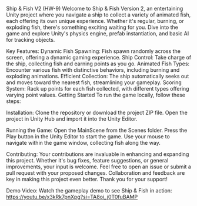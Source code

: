 Ship & Fish V2 (HW-9)
Welcome to Ship & Fish Version 2, an entertaining Unity project where you navigate a ship to collect a variety of animated fish, each offering its own unique experience. Whether it's regular, burning, or exploding fish, there's something exciting waiting for you. Dive into the game and explore Unity's physics engine, prefab instantiation, and basic AI for tracking objects.

Key Features:
Dynamic Fish Spawning: Fish spawn randomly across the screen, offering a dynamic gaming experience.
Ship Control: Take charge of the ship, collecting fish and earning points as you go.
Animated Fish Types: Encounter various fish with distinctive behaviors, including burning and exploding animations.
Efficient Collection: The ship automatically seeks out and moves toward the nearest fish, streamlining your gameplay.
Scoring System: Rack up points for each fish collected, with different types offering varying point values.
Getting Started
To run the game locally, follow these steps:

Installation:
Clone the repository or download the project ZIP file.
Open the project in Unity Hub and import it into the Unity Editor.

Running the Game:
Open the MainScene from the Scenes folder.
Press the Play button in the Unity Editor to start the game.
Use your mouse to navigate within the game window, collecting fish along the way.

Contributing:
Your contributions are invaluable in enhancing and expanding this project. Whether it's bug fixes, feature suggestions, or general improvements, your input is welcome. Feel free to open an issue or submit a pull request with your proposed changes. Collaboration and feedback are key in making this project even better. Thank you for your support!

Demo Video:
Watch the gameplay demo to see Ship & Fish in action: https://youtu.be/x3kRk7pnXpg?si=TA8oi_j0T0fuBAMP
